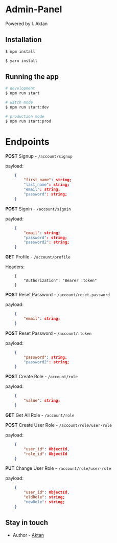 <h1>Admin-Panel</h1>
<p>Powered by I. Aktan</p>

## Installation

```bash
$ npm install
```
```bash
$ yarn install
```

## Running the app

```bash
# development
$ npm run start

# watch mode
$ npm run start:dev

# production mode
$ npm run start:prod
```

# Endpoints
<b>POST</b> Signup - ``/account/signup``

payload: 
``` json
    {
        "first_name": string;
        "last_name": string;
        "email": string;
        "password": string;
    }
```

<b>POST</b> Signin - ``/account/signin``

payload:
``` json
    {
        "email": string;
        "password": string;
        "password2": string;
    }
```

<b>GET</b> Profile - ``/account/profile``

Headers:
```
    {
        "Authorization": "Bearer :token"
    }
```

<b>POST</b> Reset Password - ``/account/reset-password``

payload:
``` json
    {
        "email": string;
    }
```

<b>POST</b> Reset Password - ``/account/:token``

payload:
``` json
    {
        "password": string;
        "password2": string;
    }
```

<b>POST</b> Create Role - ``/account/role``

payload:
``` json
    {
        "value": string;
    }
```

<b>GET</b> Get All Role - ``/account/role``


<b>POST</b> Create User Role - ``/account/role/user-role``

payload:
``` json
    {
        "user_id": ObjectId,
        "role_id": ObjectId
    }
```

<b>PUT</b> Change User Role - ``/account/role/user-role``

payload:
``` json
    {
        "user_id": ObjectId,
        "oldRole": string;
        "newRole": string;
    }
```


## Stay in touch

- Author - [Aktan](https://kamilmysliwiec.com)

